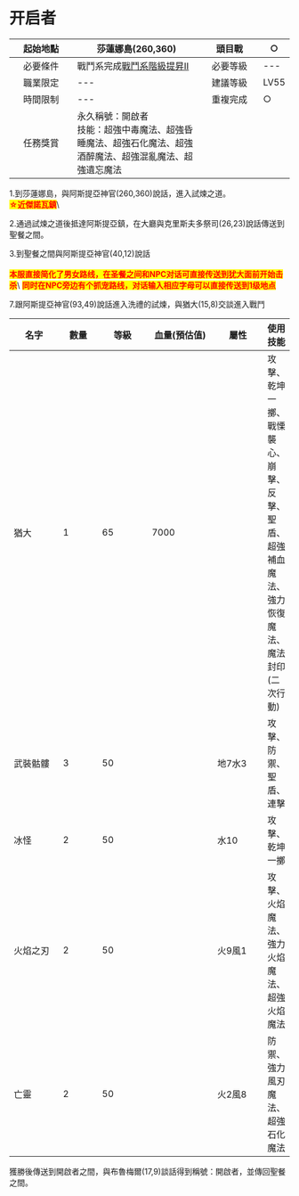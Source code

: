# 开启者

<table><thead><tr><th width="117" align="center">起始地點</th><th width="244">莎蓮娜島(260,360)</th><th width="106" align="center">頭目戰</th><th>○</th></tr></thead><tbody><tr><td align="center">必要條件</td><td>戰鬥系完成<a href="zhan-dou-xi-jie-ji-ti-sheng-ii-shen-shou.md">戰鬥系階級提昇Ⅱ</a></td><td align="center">必要等級</td><td>---</td></tr><tr><td align="center">職業限定</td><td>---</td><td align="center">建議等級</td><td>LV55</td></tr><tr><td align="center">時間限制</td><td>---</td><td align="center">重複完成</td><td>○</td></tr><tr><td align="center">任務獎賞</td><td>永久稱號：開啟者<br>技能：超強中毒魔法、超強昏睡魔法、超強石化魔法、超強酒醉魔法、超強混亂魔法、超強遺忘魔法</td><td align="center"></td><td></td></tr></tbody></table>



1.到莎蓮娜島，與阿斯提亞神官(260,360)說話，進入試煉之道。\
<mark style="color:red;">**☆近傑諾瓦鎮**</mark>\


2.通過試煉之道後抵達阿斯提亞鎮，在大廳與克里斯夫多祭司(26,23)說話傳送到聖餐之間。

3.到聖餐之間與阿斯提亞神官(40,12)說話\
\
<mark style="color:red;">**本服直接简化了男女路线，在圣餐之间和NPC对话可直接传送到犹大面前开始击杀**</mark>\ <mark style="color:red;">**同时在NPC旁边有个抓宠路线，对话输入相应字母可以直接传送到1级地点**</mark>

7.跟阿斯提亞神官(93,49)說話進入洗禮的試煉，與猶大(15,8)交談進入戰鬥



<table><thead><tr><th width="100">名字</th><th width="73">數量</th><th width="99">等級</th><th width="131">血量(預估值)</th><th width="100">屬性</th><th>使用技能</th></tr></thead><tbody><tr><td>猶大</td><td>1</td><td>65</td><td>7000</td><td> </td><td>攻擊、乾坤一擲、戰慄襲心、崩擊、反擊、聖盾、超強補血魔法、強力恢復魔法、魔法封印(二次行動)</td></tr><tr><td>武裝骷髏</td><td>3</td><td>50</td><td> </td><td>地7水3</td><td>攻擊、防禦、聖盾、連擊</td></tr><tr><td>冰怪</td><td>2</td><td>50</td><td> </td><td>水10</td><td>攻擊、乾坤一擲</td></tr><tr><td>火焰之刃</td><td>2</td><td>50</td><td> </td><td>火9風1</td><td>攻擊、火焰魔法、強力火焰魔法、超強火焰魔法</td></tr><tr><td>亡靈</td><td>2</td><td>50</td><td> </td><td>火2風8</td><td>防禦、強力風刃魔法、超強石化魔法</td></tr></tbody></table>

獲勝後傳送到開啟者之間，與布魯梅爾(17,9)談話得到稱號：開啟者，並傳回聖餐之間。
